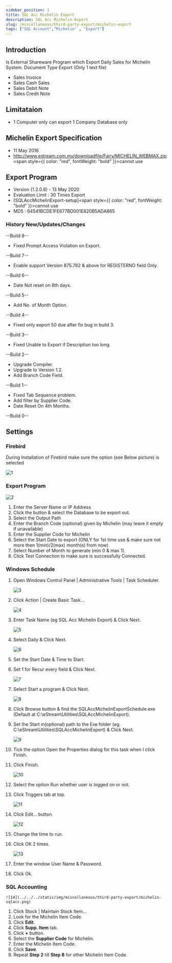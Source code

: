 ```yaml
---
sidebar_position: 1
title: SQL Acc Michelin Export
description: SQL Acc Michelin Export  
slug: /miscellaneous/third-party-export/michelin-export
tags: ["SQL Account","Michelin" , "Export"]
---
```


## Introduction

Is External Shareware Program which Export Daily Sales for Michelin System.
Document Type Export (Only 1 text file)

- Sales Invoice
- Sales Cash Sales
- Sales Debit Note
- Sales Credit Note

## Limitataion

- 1 Computer only can export 1 Company Database only

## Michelin Export Specification

- 11 May 2016
- http://www.estream.com.my/downloadfile/Fairy/MICHELIN_WEBMAX.zip<span style={{ color: "red", fontWeight: "bold" }}>cannot use</span>

## Export Program

- Version (1.2.0.8) - 13 May 2020
- Evaluation Limit : 30 Times Export
- [SQLAccMichelinExport-setup]<span style={{ color: "red", fontWeight: "bold" }}>cannot use</span>
- MD5 : 64541BCDE1FE677BD001E820B5ADA865

### History New/Updates/Changes

--Build 8--

- Fixed Prompt Access Violation on Export.

--Build 7--

- Enable support Version 875.782 & above for REGISTERNO field Only.

--Build 6--

- Date Not reset on 6th days.

--Build 5--

- Add No. of Month Option.

--Build 4--

- Fixed only export 50 due after fix bug in build 3.

--Build 3--

- Fixed Unable to Export if Description too long.

--Build 2--

- Upgrade Compiler.
- Upgrade to Version 1.2.
- Add Branch Code Field.

--Build 1--

- Fixed Tab Sequence problem.
- Add filter by Supplier Code.
- Date Reset On 4th Months.

--Build 0--

## Settings

### Firebird

During Installation of Firebird make sure the option (see Below picture) is selected

![1](../../../static/img/miscellaneous/third-party-export/michelin-firebird.png)

### Export Program

![2](../../../static/img/miscellaneous/third-party-export/michelin-exp.png)

01. Enter the Server Name or IP Address
02. Click the button & select the Database to be export out.
03. Select the Output Path
04. Enter the Branch Code (optional) given by Michelin (may leave it empty if unavailable)
05. Enter the Supplier Code for Michelin
06. Select the Start Date to export (ONLY for 1st time use & make sure not more then 1(min)/2(max) month(s) from now)
07. Select Number of Month to generate (min 0 & max 1).
08. Click Test Connection to make sure is successfully Connected.

### Windows Schedule

01. Open Windows Control Panel | Administrative Tools | Task Scheduler.

    ![3](../../../static/img/miscellaneous/third-party-export/michelin-schedule-step1.png)

02. Click Action | Create Basic Task...

    ![4](../../../static/img/miscellaneous/third-party-export/michelin-schedule-step2.png)

03. Enter Task Name (eg SQL Acc Michelin Export) & Click Next.

    ![5](../../../static/img/miscellaneous/third-party-export/michelin-schedule-step3.png)

04. Select Daily & Click Next.

    ![6](../../../static/img/miscellaneous/third-party-export/michelin-schedule-step4.png)

05. Set the Start Date & Time to Start.
06. Set 1 for Recur every field & Click Next.

    ![7](../../../static/img/miscellaneous/third-party-export/michelin-schedule-step6.png)

07. Select Start a program & Click Next.

    ![8](../../../static/img/miscellaneous/third-party-export/michelin-schedule-step7.png)

08. Click Browse button & find the SQLAccMichelinExportSchedule.exe (Default at C:\eStream\Utilities\SQLAccMichelinExport).
09. Set the Start in(optional) path to the Exe folder (eg. C:\eStream\Utilities\SQLAccMichelinExport) & Click Next.

    ![9](../../../static/img/miscellaneous/third-party-export/michelin-schedule-step9.png)

10. Tick the option Open the Properties dialog for this task when I click Finish.
11. Click Finish.

    ![10](../../../static/img/miscellaneous/third-party-export/michelin-schedule-step11.png)

12. Select the option Run whether user is logged on or not.
13. Click Triggers tab at top.

    ![11](../../../static/img/miscellaneous/third-party-export/michelin-schedule-step13.png)

14. Click Edit... button.

    ![12](../../../static/img/miscellaneous/third-party-export/michelin-schedule-step14.png)

15. Change the time to run.
16. Click OK 2 times.

    ![13](../../../static/img/miscellaneous/third-party-export/michelin-schedule-step16.png)

17. Enter the window User Name & Password.
18. Click Ok.

### SQL Accounting

    ![14](../../../static/img/miscellaneous/third-party-export/michelin-sqlacc.png)

01. Click Stock | Maintain Stock Item...
02. Look for the Michelin Item Code.
03. Click **Edit**.
04. Click **Supp. Item** tab.
05. Click **+** button.
06. Select the **Supplier Code** for Michelin.
07. Enter the Michelin Item Code.
08. Click **Save**.
09. Repeat **Step 2** till **Step 8** for other Michelin Item Code.